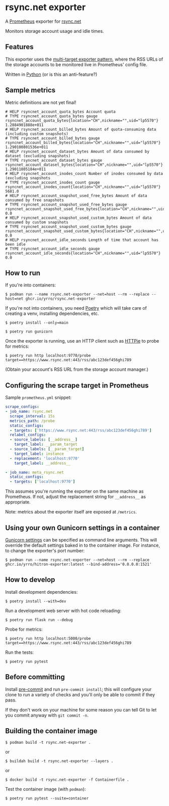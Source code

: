 # rsync.net exporter

A [Prometheus](https://prometheus.io/) exporter for [rsync.net](https://rsync.net/)

Monitors storage account usage and idle times.

## Features

This exporter uses the [multi-target exporter
pattern](https://prometheus.io/docs/guides/multi-target-exporter/), where the
RSS URLs of the storage accounts to be monitored live in Prometheus' config
file.

Written in [Python](https://python.org/) (or is this an anti-feature?)

## Sample metrics

Metric definitions are not yet final!

```
# HELP rsyncnet_account_quota_bytes Account quota
# TYPE rsyncnet_account_quota_bytes gauge
rsyncnet_account_quota_bytes{location="CH",nickname="",uid="lp5570"} 1.2884901888e+011
# HELP rsyncnet_account_billed_bytes Amount of quota-consuming data (including custom snapshots)
# TYPE rsyncnet_account_billed_bytes gauge
rsyncnet_account_billed_bytes{location="CH",nickname="",uid="lp5570"} 1.290100801536e+011
# HELP rsyncnet_account_dataset_bytes Amount of data consumed by dataset (excluding snapshots)
# TYPE rsyncnet_account_dataset_bytes gauge
rsyncnet_account_dataset_bytes{location="CH",nickname="",uid="lp5570"} 1.29011805184e+011
# HELP rsyncnet_account_inodes_count Number of inodes consumed by data (excluding snapshots
# TYPE rsyncnet_account_inodes_count gauge
rsyncnet_account_inodes_count{location="CH",nickname="",uid="lp5570"} 5681.0
# HELP rsyncnet_account_snapshot_used_free_bytes Amount of data consumed by free snapshots
# TYPE rsyncnet_account_snapshot_used_free_bytes gauge
rsyncnet_account_snapshot_used_free_bytes{location="CH",nickname="",uid="lp5570"} 0.0
# HELP rsyncnet_account_snapshot_used_custom_bytes Amount of data consumed by custom snapshots
# TYPE rsyncnet_account_snapshot_used_custom_bytes gauge
rsyncnet_account_snapshot_used_custom_bytes{location="CH",nickname="",uid="lp5570"} 0.0
# HELP rsyncnet_account_idle_seconds Length of time that account has been idle
# TYPE rsyncnet_account_idle_seconds gauge
rsyncnet_account_idle_seconds{location="CH",nickname="",uid="lp5570"} 0.0
```

## How to run

If you're into containers:

```
$ podman run --name rsync.net-exporter --net=host --rm --replace --host=net ghcr.io/yrro/rsync.net-exporter
```

If you're not into containers, you need [Poetry](https://python-poetry.org/)
which will take care of creating a venv, installing dependencies, etc.

```
$ poetry install --only=main

$ poetry run gunicorn
```

Once the exporter is running, use an HTTP client such as
[HTTPie](https://httpie.io/) to probe for metrics:

```
$ poetry run http localhost:9770/probe target==https://www.rsync.net:443/rss/abc123def456ghi789
```

(Obtain your account's RSS URL from the storage account manager.)

## Configuring the scrape target in Prometheus

Sample `prometheus.yml` snippet:

```yaml
scrape_configs:
- job_name: rsync.net
  scrape_interval: 15s
  metrics_path: /probe
  static_configs:
  - targets: ['https://www.rsync.net:443/rss/abc123def456ghi789']
  relabel_configs:
  - source_labels: [__address__]
    target_label: __param_target
  - source_labels: [__param_target]
    target_label: instance
  - replacement: 'localhost:9770'
    target_label: __address__

- job_name: meta_rsync.net
  static_configs:
  - targets: ['localhost:9770']
```

This assumes you're running the exporter on the same machine as Prometheus. If
not, adjust the replacement string for `__address__` as appropriate.

Note: metrics about the exporter itself are exposed at `/metrics`.

## Using your own Gunicorn settings in a container

[Gunicorn settings](https://docs.gunicorn.org/en/latest/settings.html) can be
specified as command line arguments. This will override the default settings
baked in to the container image. For instance, to change the exporter's port
number:

```
$ podman run --name rsync.net-exporter --net=host --rm --replace ghcr.io/yrro/hitron-exporter:latest --bind-address='0.0.0.0:1521'
```

## How to develop

Install development dependencies:

```
$ poetry install --with=dev
```

Run a development web server with hot code reloading:

```
$ poetry run flask run --debug
```

Probe for metrics:

```
$ poetry run http localhost:5000/probe target==https://www.rsync.net:443/rss/abc123def456ghi789
```

Run the tests:

```
$ poetry run pytest
```

## Before committing

Install [pre-commit](https://pre-commit.com/) and run `pre-commit install`;
this will configure your clone to run a variety of checks and you'll only be
able to commit if they pass.

If they don't work on your machine for some reason you can tell Git to let you
commit anyway with `git commit -n`.

## Building the container image

```
$ podman build -t rsync.net-exporter .
```

or

```
$ buildah build -t rsync.net-exporter --layers .
```

or

```
$ docker build -t rsync.net-exporter -f Containerfile .
```

Test the container image (with `podman`):

```
$ poetry run pytest --suite=container
```
